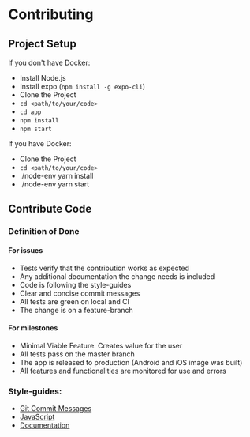 # Contributing

## Project Setup

If you don't have Docker:

 -  Install Node.js
 -  Install expo (`npm install -g expo-cli`)
 -  Clone the Project
 -  `cd <path/to/your/code>`
 -  `cd app`
 -  `npm install`
 -  `npm start`

If you have Docker:

 -  Clone the Project
 -  `cd <path/to/your/code>`
 -  ./node-env yarn install
 -  ./node-env yarn start

## Contribute Code

### Definition of Done

#### For issues

 -  Tests verify that the contribution works as expected
 -  Any additional documentation the change needs is included
 -  Code is following the style-guides
 -  Clear and concise commit messages
 -  All tests are green on local and CI
 -  The change is on a feature-branch

#### For milestones

 -  Minimal Viable Feature: Creates value for the user
 -  All tests pass on the master branch
 -  The app is released to production (Android and iOS image was built)
 -  All features and functionalities are monitored for use and errors


### Style-guides:

 -  [Git Commit Messages](https://gist.github.com/stephenparish/9941e89d80e2bc58a153)
 -  [JavaScript](https://github.com/airbnb/javascript)
 -  [Documentation](https://github.com/google/styleguide/blob/gh-pages/docguide/style.md)

